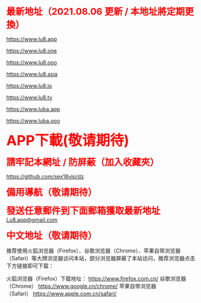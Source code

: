 <font style="font-size:24px;font-weight:bold;color:red;">最新地址（2021.08.06 更新 / 本地址將定期更換）</font>

https://www.lu8.app

https://www.lu8.one

https://www.lu8.ooo

https://www.lu8.asia

https://www.lu8.io

https://www.lu8.tv

https://www.luba.app

https://www.luba.ooo


<div style="font-size:37px;font-weight:bold;color:red;">APP下載(敬请期待)</div>

<font style="font-size:24px;font-weight:bold;color:red;">請牢記本網址 / 防屏蔽（加入收藏夾）</font>

https://github.com/sex18vip/dz

<font style="font-size:24px;font-weight:bold;color:red;">備用導航（敬请期待）</font>

<font style="font-size:24px;font-weight:bold;color:red;">發送任意郵件到下面郵箱獲取最新地址</font>
Lu8.app@gmail.com

<font style="font-size:24px;font-weight:bold;color:red;">中文地址（敬请期待）</font>

推荐使用火狐浏览器（Firefox）、谷歌浏览器（Chrome）、苹果自带浏览器（Safari）等大牌浏览器访问本站，部分浏览器屏蔽了本站访问，推荐浏览器点击下方链接即可下载：

火狐浏览器（Firefox）下载地址： https://www.firefox.com.cn/
谷歌浏览器（Chrome） https://www.google.cn/chrome/
苹果自带浏览器（Safari） https://www.apple.com.cn/safari/
